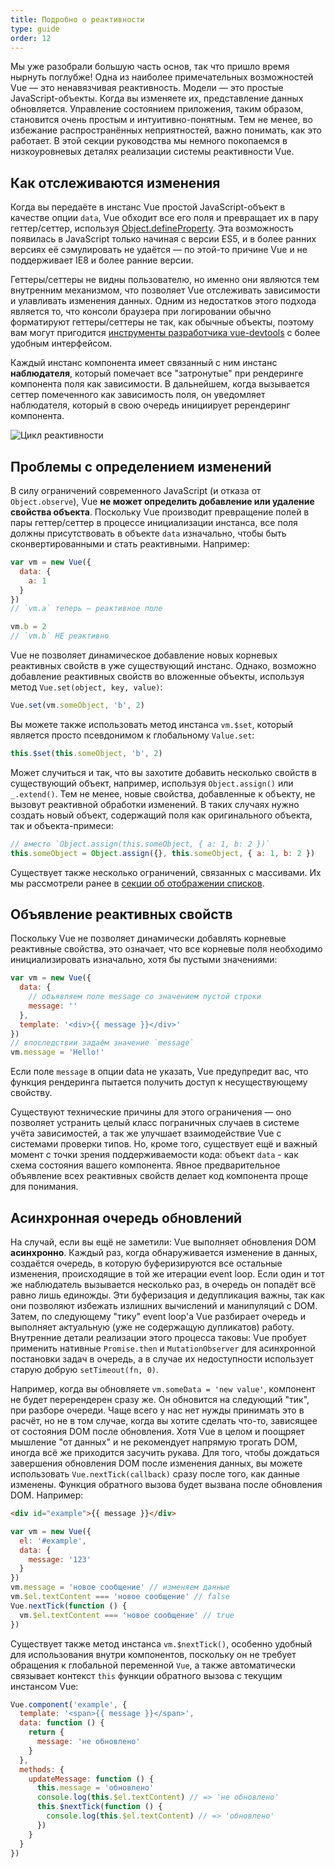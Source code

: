 ```yaml
---
title: Подробно о реактивности
type: guide
order: 12
---
```


Мы уже разобрали большую часть основ, так что пришло время нырнуть поглубже! Одна из наиболее примечательных возможностей Vue — это ненавязчивая реактивность. Модели — это простые JavaScript-объекты. Когда вы изменяете их, представление данных обновляется. Управление состоянием приложения, таким образом, становится очень простым и интуитивно-понятным. Тем не менее, во избежание распространённых неприятностей, важно понимать, как это работает. В этой секции руководства мы немного покопаемся в низкоуровневых деталях реализации системы реактивности Vue.

## Как отслеживаются изменения

Когда вы передаёте в инстанс Vue простой JavaScript-объект в качестве опции `data`, Vue обходит все его поля и превращает их в пару геттер/сеттер, используя [Object.defineProperty](https://developer.mozilla.org/en-US/docs/Web/JavaScript/Reference/Global_Objects/Object/defineProperty). Эта возможность появилась в JavaScript только начиная с версии ES5, и в более ранних версиях её сэмулировать не удаётся — по этой-то причине Vue и не поддерживает IE8 и более ранние версии.

Геттеры/сеттеры не видны пользователю, но именно они являются тем внутренним механизмом, что позволяет Vue отслеживать зависимости и улавливать изменения данных. Одним из недостатков этого подхода является то, что консоли браузера при логировании обычно форматируют геттеры/сеттеры не так, как обычные объекты, поэтому вам могут пригодится [инструменты разработчика vue-devtools](https://github.com/vuejs/vue-devtools) с более удобным интерфейсом.

Каждый инстанс компонента имеет связанный с ним инстанс **наблюдателя**, который помечает все "затронутые" при рендеринге компонента поля как зависимости. В дальнейшем, когда вызывается сеттер помеченного как зависимость поля, он уведомляет наблюдателя, который в свою очередь инициирует ререндеринг компонента.

![Цикл реактивности](/images/data.png)

## Проблемы с определением изменений

В силу ограничений современного JavaScript (и отказа от `Object.observe`), Vue **не может определить добавление или удаление свойства объекта**. Поскольку Vue производит превращение полей в пары геттер/сеттер в процессе инициализации инстанса, все поля должны присутствовать в объекте `data` изначально, чтобы быть сконвертированными и стать реактивными. Например:

``` js
var vm = new Vue({
  data: {
    a: 1
  }
})
// `vm.a` теперь — реактивное поле

vm.b = 2
// `vm.b` НЕ реактивно
```

Vue не позволяет динамическое добавление новых корневых реактивных свойств в уже существующий инстанс. Однако, возможно добавление реактивных свойств во вложенные объекты, используя метод `Vue.set(object, key, value)`:

``` js
Vue.set(vm.someObject, 'b', 2)
```

Вы можете также использовать метод инстанса `vm.$set`, который является просто псевдонимом к глобальному `Value.set`:

``` js
this.$set(this.someObject, 'b', 2)
```

Может случиться и так, что вы захотите добавить несколько свойств в существующий объект, например, используя `Object.assign()` или `_.extend()`. Тем не менее, новые свойства, добавленные к объекту, не вызовут реактивной обработки изменений. В таких случаях нужно создать новый объект, содержащий поля как оригинального объекта, так и объекта-примеси:

``` js
// вместо `Object.assign(this.someObject, { a: 1, b: 2 })`
this.someObject = Object.assign({}, this.someObject, { a: 1, b: 2 })
```

Существует также несколько ограничений, связанных с массивами. Их мы рассмотрели ранее в [секции об отображении списков](list.html#Caveats).

## Объявление реактивных свойств

Поскольку Vue не позволяет динамически добавлять корневые реактивные свойства, это означает, что все корневые поля необходимо инициализировать изначально, хотя бы пустыми значениями:

``` js
var vm = new Vue({
  data: {
    // объявляем поле message со значением пустой строки
    message: ''
  },
  template: '<div>{{ message }}</div>'
})
// впоследствии задаём значение `message`
vm.message = 'Hello!'
```

Если поле `message` в опции data не указать, Vue предупредит вас, что функция рендеринга пытается получить доступ к несуществующему свойству.

Существуют технические причины для этого ограничения — оно позволяет устранить целый класс пограничных случаев в системе учёта зависимостей, а так же улучшает взаимодействие Vue с системами проверки типов. Но, кроме того, существует ещё и важный момент с точки зрения поддерживаемости кода: объект `data` - как схема состояния вашего компонента. Явное  предварительное объявление всех реактивных свойств делает код компонента проще для понимания.

## Асинхронная очередь обновлений

На случай, если вы ещё не заметили: Vue выполняет обновления DOM **асинхронно**. Каждый раз, когда обнаруживается изменение в данных, создаётся очередь, в которую буферизируются все остальные изменения, происходящие в той же итерации event loop. Если один и тот же наблюдатель вызывается несколько раз, в очередь он попадёт всё равно лишь единожды. Эти буферизация и дедупликация важны, так как они позволяют избежать излишних вычислений и манипуляций с DOM. Затем, по следующему "тику" event loop'а Vue разбирает очередь и выполняет актуальную (уже не содержащую дупликатов) работу. Внутренние детали реализации этого процесса таковы: Vue пробует применить нативные `Promise.then` и `MutationObserver` для асинхронной постановки задач в очередь, а в случае их недоступности использует старую добрую `setTimeout(fn, 0)`.

Например, когда вы обновляете `vm.someData = 'new value'`, компонент не будет перерендерен сразу же. Он обновится на следующий "тик", при разборе очереди. Чаще всего у нас нет нужды принимать это в расчёт, но не в том случае, когда вы хотите сделать что-то, зависящее от состояния DOM после обновления. Хотя Vue в целом и поощряет мышление "от данных" и не рекомендует напрямую трогать DOM, иногда всё же приходится засучить рукава. Для того, чтобы дождаться завершения обновления DOM после изменения данных, вы можете использовать `Vue.nextTick(callback)` сразу после того, как данные изменены. Функция обратного вызова будет вызвана после обновления DOM. Например:

``` html
<div id="example">{{ message }}</div>
```

``` js
var vm = new Vue({
  el: '#example',
  data: {
    message: '123'
  }
})
vm.message = 'новое сообщение' // изменяем данные
vm.$el.textContent === 'новое сообщение' // false
Vue.nextTick(function () {
  vm.$el.textContent === 'новое сообщение' // true
})
```

Существует также метод инстанса `vm.$nextTick()`, особенно удобный для использования внутри компонентов, поскольку он не требует обращения к глобальной переменной `Vue`, а также автоматически связывает контекст `this` функции обратного вызова с текущим инстансом Vue:

``` js
Vue.component('example', {
  template: '<span>{{ message }}</span>',
  data: function () {
    return {
      message: 'не обновлено'
    }
  },
  methods: {
    updateMessage: function () {
      this.message = 'обновлено'
      console.log(this.$el.textContent) // => 'не обновлено'
      this.$nextTick(function () {
        console.log(this.$el.textContent) // => 'обновлено'
      })
    }
  }
})
```
